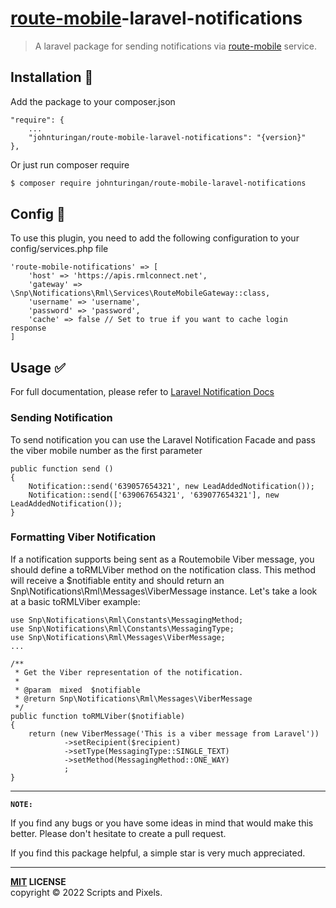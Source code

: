 # [route-mobile](https://routemobile.com/)-laravel-notifications

> A laravel package for sending notifications via [route-mobile](https://routemobile.com/) service.

Installation :traffic_light:
-------
Add the package to your composer.json

```
"require": {
    ... 
    "johnturingan/route-mobile-laravel-notifications": "{version}"
},
```

Or just run composer require

```bash
$ composer require johnturingan/route-mobile-laravel-notifications
```

## Config :page_facing_up:

To use this plugin, you need to add the following configuration to your config/services.php file

```
'route-mobile-notifications' => [
    'host' => 'https://apis.rmlconnect.net',
    'gateway' => \Snp\Notifications\Rml\Services\RouteMobileGateway::class,
    'username' => 'username',
    'password' => 'password',
    'cache' => false // Set to true if you want to cache login response
]
```

## Usage :white_check_mark:

For full documentation, please refer to [Laravel Notification Docs](https://laravel.com/docs/9.x/notifications)

### Sending Notification

To send notification you can use the Laravel Notification Facade and pass the viber mobile number as the first parameter

```
public function send () 
{
    Notification::send('639057654321', new LeadAddedNotification());
    Notification::send(['639067654321', '639077654321'], new LeadAddedNotification());
}
```

### Formatting Viber Notification
If a notification supports being sent as a Routemobile Viber message, you should define a toRMLViber method on the notification class. This method will receive a $notifiable entity and should return an Snp\Notifications\Rml\Messages\ViberMessage instance. Let's take a look at a basic toRMLViber example:

```
use Snp\Notifications\Rml\Constants\MessagingMethod;
use Snp\Notifications\Rml\Constants\MessagingType;
use Snp\Notifications\Rml\Messages\ViberMessage;
...

/**
 * Get the Viber representation of the notification.
 *
 * @param  mixed  $notifiable
 * @return Snp\Notifications\Rml\Messages\ViberMessage
 */
public function toRMLViber($notifiable)
{
    return (new ViberMessage('This is a viber message from Laravel'))
            ->setRecipient($recipient)
            ->setType(MessagingType::SINGLE_TEXT)
            ->setMethod(MessagingMethod::ONE_WAY)
            ;
}
```

----
**`NOTE:`**

If you find any bugs or you have some ideas in mind that would make this better. Please don't hesitate to create a pull request.

If you find this package helpful, a simple star is very much appreciated.

----
**[MIT](LICENSE) LICENSE** <br>
copyright &copy; 2022 Scripts and Pixels.